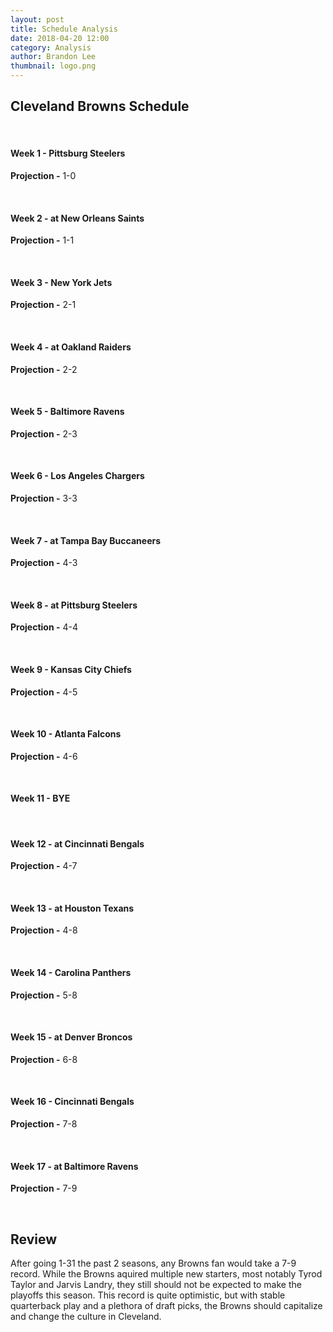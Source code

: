```yaml
---
layout: post
title: Schedule Analysis
date: 2018-04-20 12:00
category: Analysis
author: Brandon Lee
thumbnail: logo.png
---
```


## Cleveland Browns Schedule

<br>

#### Week 1 - Pittsburg Steelers

**Projection -** 1-0

<br>

#### Week 2 - at New Orleans Saints

**Projection -** 1-1

<br>

#### Week 3 - New York Jets

**Projection -** 2-1

<br>

#### Week 4 - at Oakland Raiders

**Projection -** 2-2

<br>

#### Week 5 - Baltimore Ravens

**Projection -** 2-3

<br>

#### Week 6 - Los Angeles Chargers

**Projection -** 3-3

<br>

#### Week 7 - at Tampa Bay Buccaneers

**Projection -** 4-3

<br>

#### Week 8 - at Pittsburg Steelers

**Projection -** 4-4

<br>

#### Week 9 - Kansas City Chiefs

**Projection -** 4-5

<br>

#### Week 10 - Atlanta Falcons

**Projection -** 4-6

<br>

#### Week 11 - BYE

<br>

#### Week 12 - at Cincinnati Bengals

**Projection -** 4-7

<br>

#### Week 13 - at Houston Texans

**Projection -** 4-8

<br>

#### Week 14 - Carolina Panthers

**Projection -** 5-8

<br>

#### Week 15 - at Denver Broncos

**Projection -** 6-8

<br>

#### Week 16 - Cincinnati Bengals

**Projection -** 7-8

<br>

#### Week 17 - at Baltimore Ravens

**Projection -** 7-9

<br>

## Review

After going 1-31 the past 2 seasons, any Browns fan would take a 7-9 record. While the Browns aquired multiple new starters, most notably Tyrod Taylor and Jarvis Landry, they still should not be expected to make the playoffs this season. This record is quite optimistic, but with stable quarterback play and a plethora of draft picks, the Browns should capitalize and change the culture in Cleveland.

